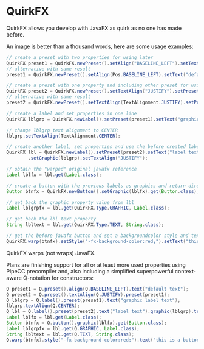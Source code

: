 # QuirkFX
QuirkFX allows you develop with JavaFX as quirk as no one has made before.

An image is better than a thousand words, here are some usage examples:

```java
// create a preset with two properties for using later
QuirkFX preset1 = QuirkFX.newPreset().setAlign("BASELINE_LEFT").setText("default text");
// alternative with same result
preset1 = QuirkFX.newPreset().setAlign(Pos.BASELINE_LEFT).setText("default text");

// create a preset with one property and including other preset for using later
QuirkFX preset2 = QuirkFX.newPreset().setTextAlign("JUSTIFY").setPreset(preset1);
// alternative with same result
preset2 = QuirkFX.newPreset().setTextAlign(TextAlignment.JUSTIFY).setPreset(preset1);

// create a label and set properties in one line
QuirkFX lblgrp = QuirkFX.newLabel().setPreset(preset1).setText("graphic label text");

// change lblgrp text alignment to CENTER
lblgrp.setTextAlign(TextAlignment.CENTER);

// create another label, set properties and use the before created label as graphic
QuirkFX lbl = QuirkFX.newLabel().setPreset(preset2).setText("label text")
		.setGraphic(lblgrp).setTextAlign("JUSTIFY");

// obtain the "warped" original javafx reference
Label lblfx = lbl.get(Label.class);

// create a button with the previous labels as graphics and return directly the warped javafx object
Button btnfx = QuirkFX.newButton().setGraphic(lblfx).get(Button.class);

// get back the graphic property value from lbl
Label lblgrpfx = lbl.get(QuirkFX.Type.GRAPHIC, Label.class);

// get back the lbl text property
String lbltext = lbl.get(QuirkFX.Type.TEXT, String.class);

// get the before javafx button and set a backgroundcolor style and text
QuirkFX.warp(btnfx).setStyle("-fx-background-color:red;").setText("this is a button");
```
QuirkFX warps (not wraps) JavaFX.

Plans are finishing support for all or at least more used properties using PipeCC precompiler and, also including a simplified superpowerful context-aware Q-notation for constructors:

```java
Q preset1 = Q.preset().align(Q.BASELINE_LEFT).text("default text");
Q preset2 = Q.preset().textAlign(Q.JUSTIFY).preset(preset1);
Q lblgrp = Q.label().preset(preset1).text("graphic label text");
lblgrp.textAlign(Q.CENTER);
Q lbl = Q.label().preset(preset2).text("label text").graphic(lblgrp).textAlign(Q.JUSTIFY);
Label lblfx = lbl.get(Label.class);
Button btnfx = Q.button().graphic(lblfx).get(Button.class);
Label lblgrpfx = lbl.get(Q.GRAPHIC, Label.class);
String lbltext = lbl.get(Q.TEXT, String.class);
Q.warp(btnfx).style("-fx-background-color:red;").text("this is a button");
```

